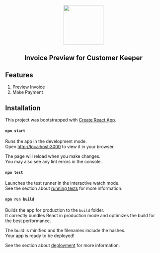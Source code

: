 <div align="center">
    <a href="properties.ampersandllc.co">
        <img src="https://png.pngtree.com/png-vector/20190411/ourmid/pngtree-vector-receipt-icon-png-image_927096.jpg" height="128">
    </a>
    <h2>Invoice Preview for Customer Keeper</h2>
    <p align="center">
        <p></p>
    </p>
</div>

## Features
1. Preview Invoice
2. Make Payment

## Installation
This project was bootstrapped with [Create React App](https://github.com/facebook/create-react-app).
#### `npm start`

Runs the app in the development mode.\
Open [http://localhost:3000](http://localhost:3000) to view it in your browser.

The page will reload when you make changes.\
You may also see any lint errors in the console.

#### `npm test`

Launches the test runner in the interactive watch mode.\
See the section about [running tests](https://facebook.github.io/create-react-app/docs/running-tests) for more information.

#### `npm run build`

Builds the app for production to the `build` folder.\
It correctly bundles React in production mode and optimizes the build for the best performance.

The build is minified and the filenames include the hashes.\
Your app is ready to be deployed!

See the section about [deployment](https://facebook.github.io/create-react-app/docs/deployment) for more information.